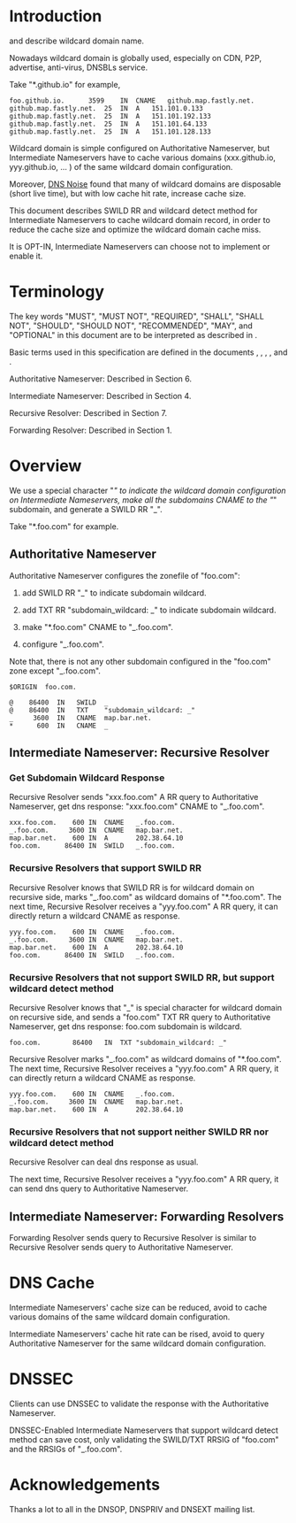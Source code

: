 # Introduction

<?rfc toc="yes"?>
<?rfc symrefs="yes"?>
<?rfc sortrefs="yes"?>
<?rfc subcompact="no"?>
<?rfc compact="yes"?>
<?rfc comments="yes"?>

[](#RFC1034) and [](#RFC4592) describe wildcard domain name.

Nowadays wildcard domain is globally used, especially on CDN, P2P, advertise, anti-virus, DNSBLs service.

Take "*.github.io" for example, 

    foo.github.io.		3599	IN	CNAME	github.map.fastly.net.
    github.map.fastly.net.	25	IN	A	151.101.0.133
    github.map.fastly.net.	25	IN	A	151.101.192.133
    github.map.fastly.net.	25	IN	A	151.101.64.133
    github.map.fastly.net.	25	IN	A	151.101.128.133

Wildcard domain is simple configured on Authoritative Nameserver, but Intermediate Nameservers have to cache various domains (xxx.github.io, yyy.github.io, ... ) of the same wildcard domain configuration.

Moreover, [DNS Noise](#DNSNoise) found that many of wildcard domains are disposable (short live time), but with low cache hit rate, increase cache size.

This document describes SWILD RR and wildcard detect method for Intermediate Nameservers to cache wildcard domain record, in order to reduce the cache size and optimize the wildcard domain cache miss.

It is OPT-IN, Intermediate Nameservers can choose not to implement or enable it.
   
# Terminology

The key words "MUST", "MUST NOT", "REQUIRED", "SHALL", "SHALL NOT", "SHOULD", "SHOULD NOT", "RECOMMENDED", "MAY", and "OPTIONAL" in this document are to be interpreted as described in [](#RFC2119).

Basic terms used in this specification are defined in the documents [](#RFC1034), [](#RFC1035), [](#RFC4592), [](#RFC7719), [](#RFC7871) and [](#RFC8020).

Authoritative Nameserver: Described in [](#RFC1035) Section 6.

Intermediate Nameserver: Described in [](#RFC7871) Section 4.   

Recursive Resolver: Described in [](#RFC1035) Section 7. 

Forwarding Resolver: Described in [](#RFC2308) Section 1.  

# Overview

We use a special character "_" to indicate the wildcard domain configuration on Intermediate Nameservers, make all the subdomains CNAME to the "_" subdomain, and generate a SWILD RR "_".

Take  "*.foo.com" for example.

## Authoritative Nameserver

Authoritative Nameserver configures the zonefile of "foo.com": 

1) add SWILD RR "_" to indicate subdomain wildcard.

2) add TXT RR "subdomain_wildcard: _" to indicate subdomain wildcard.

3) make "*.foo.com" CNAME to "_.foo.com". 

4) configure "_.foo.com".


Note that, there is not any other subdomain configured in the "foo.com" zone except "_.foo.com".

    $ORIGIN  foo.com.

    @    86400  IN   SWILD  _
    @    86400  IN   TXT    "subdomain_wildcard: _"
    _     3600  IN   CNAME  map.bar.net.
    *      600  IN   CNAME  _

## Intermediate Nameserver: Recursive Resolver

### Get Subdomain Wildcard Response

Recursive Resolver sends "xxx.foo.com" A RR query to Authoritative Nameserver, get dns response: "xxx.foo.com" CNAME to "_.foo.com".

    xxx.foo.com.	600	IN	CNAME	_.foo.com.
    _.foo.com.	   3600	IN	CNAME	map.bar.net.
    map.bar.net.	600	IN	A	    202.38.64.10
    foo.com.      86400 IN  SWILD   _.foo.com.

### Recursive Resolvers that support SWILD RR

Recursive Resolver knows that SWILD RR is for wildcard domain on recursive side, marks "_.foo.com" as wildcard domains of "*.foo.com".  The next time, Recursive Resolver receives a "yyy.foo.com" A RR query, it can directly return a wildcard CNAME as response.

    yyy.foo.com.	600	IN	CNAME	_.foo.com.
    _.foo.com.	   3600	IN	CNAME	map.bar.net.
    map.bar.net.	600	IN	A	    202.38.64.10
    foo.com.      86400 IN  SWILD   _.foo.com.

### Recursive Resolvers that not support SWILD RR, but support wildcard detect method

Recursive Resolver knows that "_" is special character for wildcard domain on recursive side, and sends a "foo.com" TXT RR query to Authoritative Nameserver, get dns response: foo.com subdomain is wildcard.

    foo.com.		86400	IN	TXT	"subdomain_wildcard: _"

Recursive Resolver marks "_.foo.com" as wildcard domains of "*.foo.com".  The next time, Recursive Resolver receives a "yyy.foo.com" A RR query, it can directly return a wildcard CNAME as response.

    yyy.foo.com.	600	IN	CNAME	_.foo.com.
    _.foo.com.	   3600	IN	CNAME	map.bar.net.
    map.bar.net.	600	IN	A	    202.38.64.10

### Recursive Resolvers that not support neither SWILD RR nor wildcard detect method

Recursive Resolver can deal dns response as usual.

The next time, Recursive Resolver receives a "yyy.foo.com" A RR query, it can send dns query to Authoritative Nameserver.

## Intermediate Nameserver: Forwarding Resolvers

Forwarding Resolver sends query to Recursive Resolver is similar to Recursive Resolver sends query to Authoritative Nameserver.

# DNS Cache

Intermediate Nameservers' cache size can be reduced, avoid to cache various domains of the same wildcard domain configuration. 

Intermediate Nameservers' cache hit rate can be rised, avoid to query Authoritative Nameserver for the same wildcard domain configuration.

# DNSSEC

Clients can use DNSSEC to validate the response with the Authoritative Nameserver.

DNSSEC-Enabled Intermediate Nameservers that support wildcard detect method can save cost, only validating the SWILD/TXT RRSIG of "foo.com" and the RRSIGs of "_.foo.com".

# Acknowledgements

Thanks a lot to all in the DNSOP, DNSPRIV and DNSEXT mailing list.
